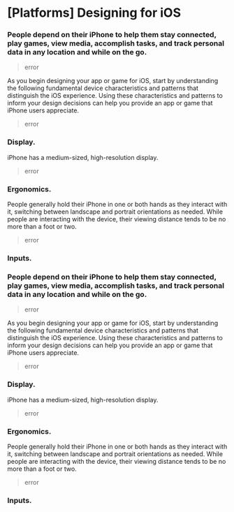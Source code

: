 # **[Platforms] Designing for iOS**

### **People depend on their iPhone to help them stay connected, play games, view media, accomplish tasks, and track personal data in any location and while on the go.**
> error
>




As you begin designing your app or game for iOS, start by understanding the following fundamental device characteristics and patterns that distinguish the iOS experience. Using these characteristics and patterns to inform your design decisions can help you provide an app or game that iPhone users appreciate.
> error
>




### **Display.**

iPhone has a medium-sized, high-resolution display.
> error
>




### **Ergonomics.**

People generally hold their iPhone in one or both hands as they interact with it, switching between landscape and portrait orientations as needed. While people are interacting with the device, their viewing distance tends to be no more than a foot or two.
> error
>




### **Inputs.**



### **People depend on their iPhone to help them stay connected, play games, view media, accomplish tasks, and track personal data in any location and while on the go.**
> error
>




As you begin designing your app or game for iOS, start by understanding the following fundamental device characteristics and patterns that distinguish the iOS experience. Using these characteristics and patterns to inform your design decisions can help you provide an app or game that iPhone users appreciate.
> error
>




### **Display.**

iPhone has a medium-sized, high-resolution display.
> error
>




### **Ergonomics.**

People generally hold their iPhone in one or both hands as they interact with it, switching between landscape and portrait orientations as needed. While people are interacting with the device, their viewing distance tends to be no more than a foot or two.
> error
>




### **Inputs.**

